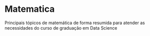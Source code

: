 # Matematica
Principais tópicos de matemática de forma resumida para atender as necessidades do curso de graduação em Data Science
